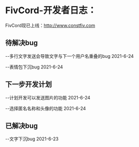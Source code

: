 # FivCord-开发者日志：
FivCord现已上线：http://www.constfiv.com

## 待解决bug

--多行文字发送会导致文字与下一个用户名重叠的bug  2021-6-24

--表情包下沉bug   2021-6-24



## 下一步开发计划

--计划开发可以发送图片的功能    2021-6-24

--选择匿名名称和头像的功能    2021-6-24          



## 已解决bug

--文字下沉bug    2021-6-23



